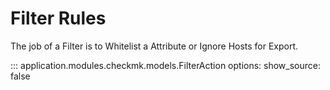 # Filter Rules

The job of a Filter is to Whitelist a Attribute or Ignore Hosts for Export. 

::: application.modules.checkmk.models.FilterAction
    options:
      show_source: false
